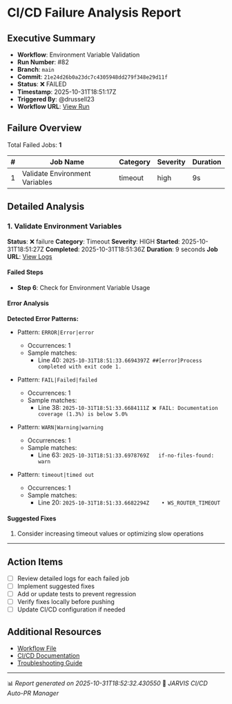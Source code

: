 # CI/CD Failure Analysis Report

## Executive Summary

- **Workflow**: Environment Variable Validation
- **Run Number**: #82
- **Branch**: `main`
- **Commit**: `21e24d26b0a23dc7c4305948dd279f348e29d11f`
- **Status**: ❌ FAILED
- **Timestamp**: 2025-10-31T18:51:17Z
- **Triggered By**: @drussell23
- **Workflow URL**: [View Run](https://github.com/drussell23/JARVIS-AI/actions/runs/18982283840)

## Failure Overview

Total Failed Jobs: **1**

| # | Job Name | Category | Severity | Duration |
|---|----------|----------|----------|----------|
| 1 | Validate Environment Variables | timeout | high | 9s |

## Detailed Analysis

### 1. Validate Environment Variables

**Status**: ❌ failure
**Category**: Timeout
**Severity**: HIGH
**Started**: 2025-10-31T18:51:27Z
**Completed**: 2025-10-31T18:51:36Z
**Duration**: 9 seconds
**Job URL**: [View Logs](https://github.com/drussell23/JARVIS-AI/actions/runs/18982283840/job/54217554039)

#### Failed Steps

- **Step 6**: Check for Environment Variable Usage

#### Error Analysis

**Detected Error Patterns:**

- Pattern: `ERROR|Error|error`
  - Occurrences: 1
  - Sample matches:
    - Line 40: `2025-10-31T18:51:33.6694397Z ##[error]Process completed with exit code 1.`

- Pattern: `FAIL|Failed|failed`
  - Occurrences: 1
  - Sample matches:
    - Line 38: `2025-10-31T18:51:33.6684111Z ❌ FAIL: Documentation coverage (1.3%) is below 5.0%`

- Pattern: `WARN|Warning|warning`
  - Occurrences: 1
  - Sample matches:
    - Line 63: `2025-10-31T18:51:33.6978769Z   if-no-files-found: warn`

- Pattern: `timeout|timed out`
  - Occurrences: 1
  - Sample matches:
    - Line 20: `2025-10-31T18:51:33.6682294Z    • WS_ROUTER_TIMEOUT`

#### Suggested Fixes

1. Consider increasing timeout values or optimizing slow operations

---

## Action Items

- [ ] Review detailed logs for each failed job
- [ ] Implement suggested fixes
- [ ] Add or update tests to prevent regression
- [ ] Verify fixes locally before pushing
- [ ] Update CI/CD configuration if needed

## Additional Resources

- [Workflow File](.github/workflows/)
- [CI/CD Documentation](../../docs/ci-cd/)
- [Troubleshooting Guide](../../docs/troubleshooting/)

---

📊 *Report generated on 2025-10-31T18:52:32.430550*
🤖 *JARVIS CI/CD Auto-PR Manager*
